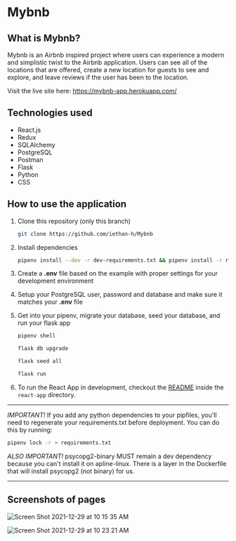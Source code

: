 # Mybnb

## What is Mybnb?

Mybnb is an Airbnb inspired project where users can experience a modern and simplistic twist to the Airbnb application. Users can see all of the locations that are offered, create a new location for guests to see and explore, and leave reviews if the user has been to the location. 

Visit the live site here: https://mybnb-app.herokuapp.com/

## Technologies used

* React.js
* Redux
* SQLAlchemy
* PostgreSQL
* Postman
* Flask
* Python
* CSS

## How to use the application

1. Clone this repository (only this branch)

   ```bash
   git clone https://github.com/iethan-h/Mybnb
   ```

2. Install dependencies

      ```bash
      pipenv install --dev -r dev-requirements.txt && pipenv install -r requirements.txt
      ```

3. Create a **.env** file based on the example with proper settings for your
   development environment
4. Setup your PostgreSQL user, password and database and make sure it matches your **.env** file

5. Get into your pipenv, migrate your database, seed your database, and run your flask app

   ```bash
   pipenv shell
   ```

   ```bash
   flask db upgrade
   ```

   ```bash
   flask seed all
   ```

   ```bash
   flask run
   ```

6. To run the React App in development, checkout the [README](./react-app/README.md) inside the `react-app` directory.

***
*IMPORTANT!*
   If you add any python dependencies to your pipfiles, you'll need to regenerate your requirements.txt before deployment.
   You can do this by running:

   ```bash
   pipenv lock -r > requirements.txt
   ```

*ALSO IMPORTANT!*
   psycopg2-binary MUST remain a dev dependency because you can't install it on apline-linux.
   There is a layer in the Dockerfile that will install psycopg2 (not binary) for us.
***



## Screenshots of pages

![Screen Shot 2021-12-29 at 10 15 35 AM](https://user-images.githubusercontent.com/81453687/147687151-cc84bdb7-15d1-4f73-b777-d82a85e1bb65.png)

![Screen Shot 2021-12-29 at 10 23 21 AM](https://user-images.githubusercontent.com/81453687/147687180-60fa9230-c9d4-4a3d-bd03-32299cd8beec.png)
